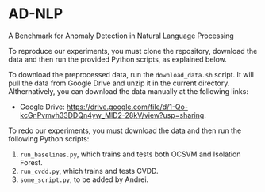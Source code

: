 # AD-NLP
 A Benchmark for Anomaly Detection in Natural Language Processing
 
To reproduce our experiments, you must clone the repository, download the data and then run the provided Python scripts, as explained below.
 
To download the preprocessed data, run the `download_data.sh` script. It will pull the data from Google Drive and unzip it in the current directory. Althernatively, you can download the data manually at the following links: 

* Google Drive: https://drive.google.com/file/d/1-Qo-kcGnPvmvh33DDQn4yw_MlD2-28kV/view?usp=sharing.

To redo our experiments, you must download the data and then run the following Python scripts:

1. `run_baselines.py`, which trains and tests both OCSVM and Isolation Forest.
2. `run_cvdd.py`, which trains and tests CVDD.
3. `some_script.py`, to be added by Andrei.
